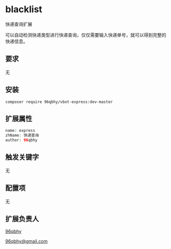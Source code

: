 # blacklist
快递查询扩展

可以自动检测快递类型进行快递查询，仅仅需要输入快递单号，就可以得到完整的快递信息。


## 要求

无

## 安装

```
composer require 96qbhy/vbot-express:dev-master
```

## 扩展属性

```php
name: express
zhName: 快递查询
author: 96qbhy
```

## 触发关键字

无

## 配置项

无

## 扩展负责人

[96qbhy](https://github.com/96qbhy)

96qbhy@gmail.com
